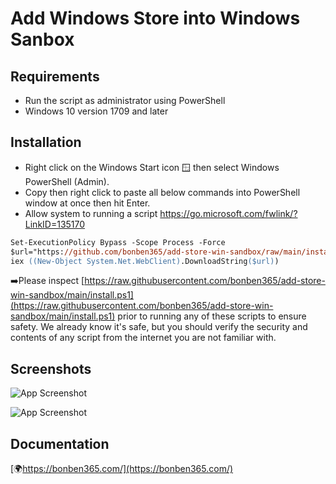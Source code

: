 
# Add Windows Store into Windows Sanbox




## Requirements

- Run the script as administrator using PowerShell
- Windows 10 version 1709 and later
  
## Installation

- Right click on the Windows Start icon 🪟 then select Windows PowerShell (Admin).
- Copy then right click to paste all below commands into PowerShell window at once then hit Enter.
- Allow system to running a script https://go.microsoft.com/fwlink/?LinkID=135170

```ps
Set-ExecutionPolicy Bypass -Scope Process -Force
$url="https://github.com/bonben365/add-store-win-sandbox/raw/main/install.ps1"
iex ((New-Object System.Net.WebClient).DownloadString($url))
```
➡️Please inspect [https://raw.githubusercontent.com/bonben365/add-store-win-sandbox/main/install.ps1](https://raw.githubusercontent.com/bonben365/add-store-win-sandbox/main/install.ps1) prior to running any of these scripts to ensure safety. We already know it's safe, but you should verify the security and contents of any script from the internet you are not familiar with.

## Screenshots

![App Screenshot](https://s3.amazonaws.com/s3.bonben365.com/files/2023/b9CLMjMxxfzks7hFUrjHpPBiyFPOGjGQVawPAZZGk9wAkFHyij3yq7Kjl2WX.jpg)

![App Screenshot](https://s3.amazonaws.com/s3.bonben365.com/files/2023/vPvb9WHBpInz6Z0LSSRPpChEdrITY0YfXvNOvGNC7finthFKlSZNlYwvM03n.jpg)


## Documentation

[🌍https://bonben365.com/](https://bonben365.com/)

